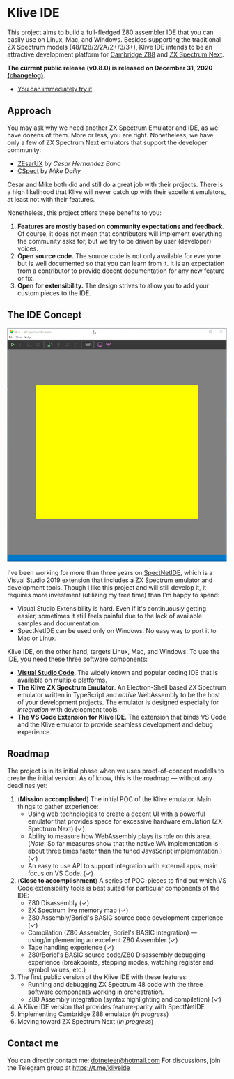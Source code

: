 # Klive IDE

This project aims to build a full-fledged Z80 assembler IDE that you can easily use on Linux, Mac, and Windows. Besides supporting the traditional ZX Spectrum models (48/128/2/2A/2+/3/3+),
Klive IDE intends to be an attractive development platform for [Cambridge Z88](https://en.wikipedia.org/wiki/Cambridge_Z88) and [ZX Spectrum Next](https://www.specnext.com/).

**The current public release (v0.8.0) is released on December 31, 2020 [(changelog)](https://github.com/Dotneteer/kliveide/releases)**.

- [You can immediately try it](https://dotneteer.github.io/kliveide/getting-started/install-kliveide)

## Approach

You may ask why we need another ZX Spectrum Emulator and IDE, as we have dozens of them. More or less, you are right. Nonetheless, we have only a few of ZX Spectrum Next emulators that support the developer community:

- [ZEsarUX](https://github.com/chernandezba/zesarux) by _Cesar Hernandez Bano_
- [CSpect](http://www.cspect.org/) by _Mike Dailly_

Cesar and Mike both did and still do a great job with their projects. There is a high likelihood that Klive will never catch up with their excellent emulators, at least not with their features.

 Nonetheless, this project offers these benefits to you:
1. **Features are mostly based on community expectations and feedback.** Of course, it does not mean that contributors will implement everything the community asks for, but we try to be driven by user (developer) voices.
2. **Open source code.** The source code is not only available for everyone but is well documented so that you can learn from it. It is an expectation from a contributor to provide decent documentation for any new feature or fix.
3. **Open for extensibility.** The design strives to allow you to add your custom pieces to the IDE.

## The IDE Concept

![Klive intro](./intro/klive-intro.gif)

I've been working for more than three years on [SpectNetIDE](https://github.com/Dotneteer/spectnetide), which is a Visual Studio 2019 extension that includes a ZX Spectrum emulator and development tools. Though I like this project and will still develop it, it requires more investment (utilizing my free time) than I'm happy to spend:
- Visual Studio Extensibility is hard. Even if it's continuously getting easier, sometimes it still feels painful due to the lack of available samples and documentation.
- SpectNetIDE can be used only on Windows. No easy way to port it to Mac or Linux.

Klive IDE, on the other hand, targets Linux, Mac, and Windows. To use the IDE, you need these three software components:
- [**Visual Studio Code**](https://code.visualstudio.com/). The widely known and popular coding IDE that is available on multiple platforms.
- **The Klive ZX Spectrum Emulator**. An Electron-Shell based ZX Spectrum emulator written in TypeScript and _native_ WebAssembly to be the host of your development projects. The emulator is designed especially for _integration_ with development tools.
- **The VS Code Extension for Klive IDE**. The extension that binds VS Code and the Klive emulator to provide seamless development and debug experience.

## Roadmap

The project is in its initial phase when we uses proof-of-concept modells to create the initial version. As of know, this is the roadmap &mdash; without any deadlines yet:

1. (**Mission accomplished**) The initial POC of the Klive emulator. Main things to gather experience:
    - Using web technologies to create a decent UI with a powerful emulator that provides space for excessive hardware emulation (ZX Spectrum Next) (&check;)
    - Ability to measure how WebAssembly plays its role on this area. (_Note_: So far measures show that the native WA implementation is about three times faster than the tuned JavaScript implementation.) (&check;)
    - An easy to use API to support integration with external apps, main focus on VS Code. (&check;)
2. (**Close to accomplishment**) A series of POC-pieces to find out which VS Code extensibility tools is best suited for particular components of the IDE:
    - Z80 Disassembly (&check;)
    - ZX Spectrum live memory map (&check;)
    - Z80 Assembly/Boriel's BASIC source code development experience (&check;)
    - Compilation (Z80 Assembler, Boriel's BASIC integration) &mdash; using/implementing an excellent Z80 Assembler (&check;)
    - Tape handling experience (&check;)
    - Z80/Boriel's BASIC source code/Z80 Disassembly debugging experience (breakpoints, stepping modes, watching register and symbol values, etc.)
3. The first public version of the Klive IDE with these features:
    - Running and debugging ZX Spectrum 48 code with the three software components working in orchestration.
    - Z80 Assembly integration (syntax highlighting and compilation) (&check;)
4. A Klive IDE version that provides feature-parity with SpectNetIDE
5. Implementing Cambridge Z88 emulator (_in progress_)
6. Moving toward ZX Spectrum Next (_in progress_)

## Contact me

You can directly contact me: dotneteer@hotmail.com
For discussions, join the Telegram group at https://t.me/kliveide


